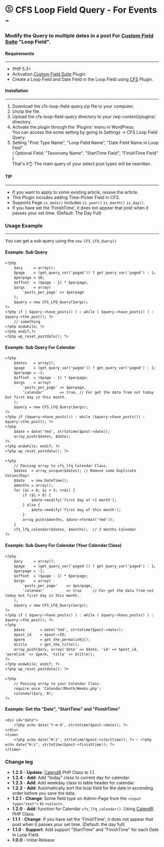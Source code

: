 # ![Alt text](images/logo.jpg "SECT") CFS Loop Field Query - For Events -

### Modify the Query to multiple dates in a post For [Custom Field Suite](https://wordpress.org/plugins/custom-field-suite/) "Loop Field".

#### Requirements
- - -
* PHP 5.3+
* Activation [Custom Field Suite](https://wordpress.org/plugins/custom-field-suite/) Plugin.
* Create a Loop Field and Date Field in the Loop Field using [CFS](https://wordpress.org/plugins/custom-field-suite/) Plugin.

#### Installation
- - -
 1. Download the cfs-loop-field-query.zip file to your computer.  
 2. Unzip the file.  
 3. Upload the cfs-loop-field-query directory to your /wp-content/plugins/ directory.  
 4. Activate the plugin through the 'Plugins' menu in WordPress.  
 You can access the some setting by going to Settings -> CFS Loop Field Query.
 5. Setting "Post Type Name", "Loop Field Name", "Date Field Name in Loop Feld".  
 ( Optional Field: "Taxonomy Name", "StartTime Field", "FinishTime Field" )  
 That's it:ok_hand: The main query of your select post types will be rewritten.

#### TIP
- - -
* If you want to apply to some existing article, resave the article.  
* This Plugin includes adding Time-Picker Field in CFS.
* Supports Page `is_date()` includes `is_year()` `is_month()` `is_day()`.
* If you have set the 'FinishTime', it does not appear that post when it passes your set time. (Default: The Day Full)

### Usage Example
- - -
You can get a sub query using the `new CFS_LFQ_Query()`

#### Example: Sub Query
    <?php
        $ary	 = array();
        $page    = (get_query_var('paged')) ? get_query_var('paged') : 1;
        $perpage = 10;
        $offset  = ($page - 1) * $perpage;
        $args    = array(
            'posts_per_page' => $perpage
        );
        $query = new CFS_LFQ_Query($args);
    ?>
    <?php if ( $query->have_posts() ) : while ( $query->have_posts() ) : $query->the_post(); ?>
        // something
    <?php endwhile; ?>
    <?php endif;?>
    <?php wp_reset_postdata(); ?>

#### Example: Sub Query For Calendar  
    <?php
        $dates   = array();
        $page    = (get_query_var('paged')) ? get_query_var('paged') : 1;
        $perpage = -1;
        $offset  = ($page - 1) * $perpage;
        $args    = array(
            'posts_per_page' => $perpage,
            'calendar'       => true, // For get the data from not today but first day in this month.
        );
        $query = new CFS_LFQ_Query($args);
    ?>
    <?php if ($query->have_posts()) : while ($query->have_posts()) : $query->the_post(); ?>
    <?php
        $date = date('Ymd', strtotime($post->date));
        array_push($dates, $date);
    ?>
    <?php endwhile; endif; ?>
    <?php wp_reset_postdata(); ?>

    <?php
        // Passing array to cfs_lfq Calendar Class.
        $dates  = array_unique($dates); // Remove some Duplicate Values(Day)
        $date   = new DateTime();
        $months = array();
        for ($i = 0; $i < 3; ++$i) {
            if ($i > 0) {
                $date->modify('first day of +1 month');
            } else {
                $date->modify('first day of this month');
            }
            array_push($months, $date->format('Ymd'));
        }
        cfs_lfq_calendar($dates, $months);  // 3 months Calendar
    ?>
#### Example: Sub Query For Calendar (Your Calendar Class)
    <?php
        $ary	 = array();
        $page    = (get_query_var('paged')) ? get_query_var('paged') : 1;
        $perpage = -1;
    	$offset  = ($page - 1) * $perpage;
        $args    = array(
            'posts_per_page'    => $perpage,
            'calendar'          => true		// For get the data from not today but first day in this month.
        );
        $query = new CFS_LFQ_Query($args);
    ?>
    <?php if ( $query->have_posts() ) : while ( $query->have_posts() ) : $query->the_post(); ?>
    <?php
        $date       = date('Ymd', strtotime($post->date));
        $post_id    = $post->ID;
        $perm       = get_the_permalink();
        $title      = get_the_title();
        array_push($ary, array('date' => $date, 'id' => $post_id, 'permlink' => $perm, 'title' => $title));
    ?>
    <?php endwhile; endif; ?>
    <?php wp_reset_postdata(); ?>

    <?php
        // Passing array to your Calendar Class.
        require_once 'Calendar/Month/Weeks.php';
        calendar($ary, 0);
    ?>
#### Example: Get the "Date", "StartTime" and "FinishTime"
    <div id="date">
        <?php echo date('Y-m-d', strtotime($post->date)); ?>
    </div>
    <time>
        <?php echo date("H:i", strtotime($post->starttime)); ?> ~ <?php echo date("H:i", strtotime($post->finishtime)); ?>
    </time>
### Change log  
 * **1.2.5** - **Update**: [CalendR](https://github.com/yohang/CalendR) PHP Class to 1.1.
 * **1.2.4** - **Add**: Add "today" class to current day for calendar.
 * **1.2.3** - **Add**: Add weekday class to table header for calendar.
 * **1.2.2** - **Add**: Automatically sort the loop field for the date in ascending order before you save the data.
 * **1.2.1** - **Change**: Some field type on Admin-Page from the `<input type="text">` to `<select>`.
 * **1.2.0** - **Add**: function for Calendar `cfs_lfq_calendar()`. Using [CalendR](https://github.com/yohang/CalendR) PHP Class.
 * **1.1.1** - **Change**: If you have set the 'FinishTime', it does not appear that post when it passes your set time. (Default: the day full)
 * **1.1.0** - **Support**: Add support "StartTime" and "FinishTime" for each Date in Loop Field.
 * **1.0.0** - Initial Release
